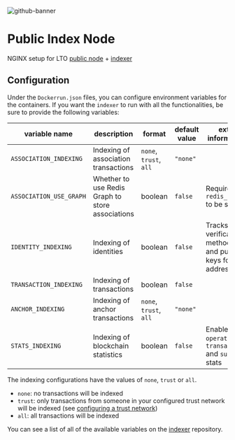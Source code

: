 ![github-banner](https://user-images.githubusercontent.com/100821/108692834-6a115200-74fd-11eb-92df-ee07bf62b386.png)

# Public Index Node

NGINX setup for LTO [public node](https://github.com/ltonetwork/lto-public-chain) + [indexer](https://github.com/ltonetwork/indexer)

## Configuration

Under the `Dockerrun.json` files, you can configure environment variables for the containers. If you want the `indexer` to run with all the functionalities, be sure to provide the following variables:

| variable name           | description                                      | format                 | default value | extra information                                         |
| ----------------------- | ------------------------------------------------ | ---------------------- | ------------- | --------------------------------------------------------- |
| `ASSOCIATION_INDEXING`  | Indexing of association transactions             | `none`, `trust`, `all` | `"none"`      |                                                           |
| `ASSOCIATION_USE_GRAPH` | Whether to use Redis Graph to store associations | boolean                | `false`       | Requires `redis_graph` to be set                          |
| `IDENTITY_INDEXING`     | Indexing of identities                           | boolean                | `false`       | Tracks verification methods and public keys for addresses |
| `TRANSACTION_INDEXING`  | Indexing of transactions                         | boolean                | `false`       |                                                           |
| `ANCHOR_INDEXING`       | Indexing of anchor transactions                  | `none`, `trust`, `all` | `"none"`      |                                                           |
| `STATS_INDEXING`        | Indexing of blockchain statistics                | boolean                | `false`       | Enables `operations`, `transactions` and `supply` stats   |

The indexing configurations have the values of `none`, `trust` or `all`.

- `none`: no transactions will be indexed
- `trust`: only transactions from someone in your configured trust network will be indexed (see [configuring a trust network](https://docs.ltonetwork.com/v/edge/identity-node/configuration-1/configuration))
- `all`: all transactions will be indexed

You can see a list of all of the available variables on the [indexer](https://github.com/ltonetwork/indexer) repository.
